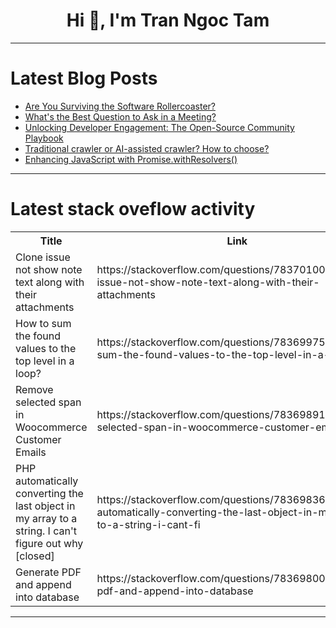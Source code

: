 <h1 align="center">Hi 👋, I'm Tran Ngoc Tam</h1>

---

# Latest Blog Posts 
<!-- BLOG-POST-LIST:START -->
- [Are You Surviving the Software Rollercoaster?](https://dev.to/devteam/are-you-surviving-the-software-rollercoaster-19n2)
- [What&#39;s the Best Question to Ask in a Meeting?](https://dev.to/devteam/whats-the-best-question-to-ask-in-a-meeting-4fm5)
- [Unlocking Developer Engagement: The Open-Source Community Playbook](https://dev.to/vauntdev/unlocking-developer-engagement-the-open-source-community-playbook-22ha)
- [Traditional crawler or AI-assisted crawler? How to choose?](https://dev.to/coderhxl/traditional-crawler-or-ai-assisted-crawler-how-to-choose-46cc)
- [Enhancing JavaScript with Promise.withResolvers&lpar;&rpar;](https://dev.to/bgdnvarlamov/enhancing-javascript-with-promisewithresolvers-3nlm)
<!-- BLOG-POST-LIST:END -->

---

# Latest stack oveflow activity
<table>
  <tr><th>Title</th><th>Link</th></tr>
  <!-- STACKOVERFLOW:START --><tr><td>Clone issue not show note text along with their attachments</td><td>https://stackoverflow.com/questions/78370100/clone-issue-not-show-note-text-along-with-their-attachments</td></tr><tr><td>How to sum the found values to the top level in a loop?</td><td>https://stackoverflow.com/questions/78369975/how-to-sum-the-found-values-to-the-top-level-in-a-loop</td></tr><tr><td>Remove selected span in Woocommerce Customer Emails</td><td>https://stackoverflow.com/questions/78369891/remove-selected-span-in-woocommerce-customer-emails</td></tr><tr><td>PHP automatically converting the last object in my array to a string. I can&#39;t figure out why [closed]</td><td>https://stackoverflow.com/questions/78369836/php-automatically-converting-the-last-object-in-my-array-to-a-string-i-cant-fi</td></tr><tr><td>Generate PDF and append into database</td><td>https://stackoverflow.com/questions/78369800/generate-pdf-and-append-into-database</td></tr><!-- STACKOVERFLOW:END -->
</table>

---


